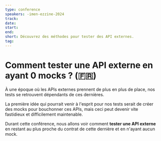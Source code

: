 ```yaml
---
type: conference
speakers: -imen-ezzine-2024 
track: 
date: 
start: 
end: 
short: Découvrez des méthodes pour tester des API externes. 
tag:
---
```


# Comment tester une API externe en ayant 0 mocks ? (🇫🇷) 

À une époque où les APIs externes prennent de plus en plus de place, nos tests se retrouvent dépendants de ces dernières.

La première idée qui pourrait venir à l'esprit pour nos tests serait de créer des mocks pour bouchonner ces APIs, mais ceci peut devenir vite fastidieux et difficilement maintenable.

Durant cette conférence, nous allons voir comment **tester une API externe** en restant au plus proche du contrat de cette dernière et en n'ayant aucun mock.
